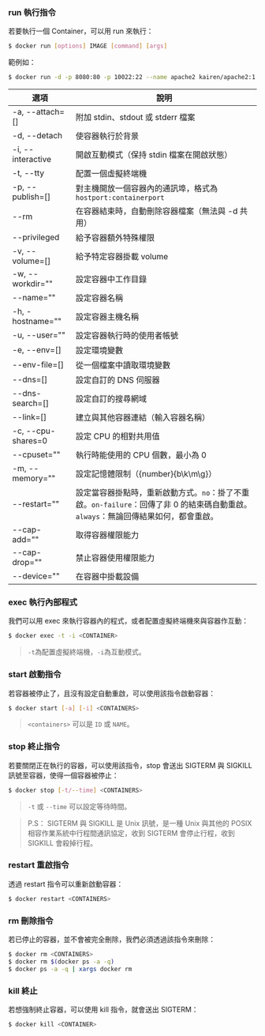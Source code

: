 ### run 執行指令
若要執行一個 Container，可以用 run 來執行：
```sh
$ docker run [options] IMAGE [command] [args]
```
範例如：
```sh
$ docker run -d -p 8080:80 -p 10022:22 --name apache2 kairen/apache2:1.0.0 /bin/sh -c "/etc/boot_run.sh -d"
```

| 選項 | 說明 |
|------------|------|
| -a, --attach=[] | 附加 stdin、stdout 或 stderr 檔案 |
| -d, --detach | 使容器執行於背景 |
| -i, --interactive | 開啟互動模式（保持 stdin 檔案在開啟狀態） |
| -t, --tty | 配置一個虛擬終端機 |
| -p, --publish=[] | 對主機開放一個容器內的通訊埠，格式為```hostport:containerport``` |
| --rm | 在容器結束時，自動刪除容器檔案（無法與 -d 共用） |
| --privileged | 給予容器額外特殊權限 |
| -v, --volume=[] | 給予特定容器掛載 volume |
| -w, --workdir="" | 設定容器中工作目錄 |
| --name="" | 設定容器名稱 |
| -h, -hostname="" | 設定容器主機名稱 |
| -u, --user="" | 設定容器執行時的使用者帳號 |
| -e, --env=[] | 設定環境變數 |
| --env-file=[] | 從一個檔案中讀取環境變數 |
| --dns=[] | 設定自訂的 DNS 伺服器 |
| --dns-search=[] | 設定自訂的搜尋網域 |
| --link=[] | 建立與其他容器連結（輸入容器名稱） |
| -c, --cpu-shares=0 | 設定 CPU 的相對共用值 |
| --cpuset="" | 執行時能使用的 CPU 個數，最小為 0 |
| -m, --memory="" | 設定記憶體限制（{number}{b\k\m\g}） |
| --restart="" | 設定當容器掛點時，重新啟動方式。```no```：掛了不重啟。```on-failure```：回傳了非 0 的結束碼自動重啟。```always```：無論回傳結果如何，都會重啟。 |
| --cap-add="" | 取得容器權限能力 |
| --cap-drop="" | 禁止容器使用權限能力 |
| --device="" | 在容器中掛載設備 |

### exec 執行內部程式
我們可以用 exec 來執行容器內的程式，或者配置虛擬終端機來與容器作互動：
```sh
$ docker exec -t -i <CONTAINER>
```
> ```-t```為配置虛擬終端機，```-i```為互動模式。

### start 啟動指令
若容器被停止了，且沒有設定自動重啟，可以使用該指令啟動容器：
```sh
$ docker start [-a] [-i] <CONTAINERS>
```
> ```<containers>``` 可以是 ```ID``` 或 ```NAME```。

### stop 終止指令
若要關閉正在執行的容器，可以使用該指令，stop 會送出 SIGTERM 與 SIGKILL 訊號至容器，使得一個容器被停止：
```sh
$ docker stop [-t/--time] <CONTAINERS>
```
> ```-t``` 或 ```--time``` 可以設定等待時間。

> P.S： SIGTERM 與 SIGKILL 是 Unix 訊號，是一種 Unix 與其他的 POSIX 相容作業系統中行程間通訊協定，收到 SIGTERM 會停止行程，收到 SIGKILL 會殺掉行程。

### restart 重啟指令
透過 restart 指令可以重新啟動容器：
```sh
$ docker restart <CONTAINERS>
```

### rm 刪除指令
若已停止的容器，並不會被完全刪除，我們必須透過該指令來刪除：
```sh
$ docker rm <CONTAINERS>
$ docker rm $(docker ps -a -q)
$ docker ps -a -q | xargs docker rm
```

### kill 終止
若想強制終止容器，可以使用 kill 指令，就會送出
 SIGTERM：
```sh
$ docker kill <CONTAINER>
```
